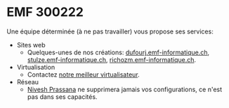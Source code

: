 # EMF 300222
Une équipe déterminée (à ne pas travailler) vous propose ses services:
- Sites web 
	- Quelques-unes de nos créations: [dufourj.emf-informatique.ch](https://dufourj.emf-informatique.ch), [stulze.emf-informatique.ch](https://stulze.emf-informatique.ch), [richozm.emf-informatique.ch](https://richozm.emf-informatique.ch).
- Virtualisation
	- Contactez <a href="mailto:johan.dufour@studentfr.ch">notre meilleur virtualisateur</a>.
- Réseau
	- 	<a href="prassanan.emf-informatique.ch">Nivesh Prassana</a> ne supprimera jamais vos configurations, ce n'est pas dans ses capacités.
